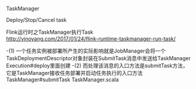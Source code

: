 TaskManager

Deploy/Stop/Cancel task

Flink运行时之TaskManager执行Task  
http://vinoyang.com/2017/01/24/flink-runtime-taskmanager-run-task/

-(1) 一个任务实例被部署所产生的实际影响就是JobManager会将一个TaskDeploymentDescriptor对象封装在SubmitTask消息中发送给TaskManager  
  Execution#deploy里面创建
-(2) 而处理该消息的入口方法是submitTask方法，它是TaskManager接收任务部署并启动任务执行的入口方法  
  TaskManager#submitTask  TaskManager.scala
